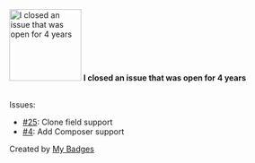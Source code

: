 <img src="https://my-badges.github.io/my-badges/old-issue-4.png" alt="I closed an issue that was open for 4 years" title="I closed an issue that was open for 4 years" width="128">
<strong>I closed an issue that was open for 4 years</strong>
<br><br>

Issues:

- <a href="https://github.com/daronspence/acf-widgets/issues/25">#25</a>: Clone field support
- <a href="https://github.com/geordyjames/google-Invisible-reCAPTCHA/issues/4">#4</a>: Add Composer support


Created by <a href="https://github.com/my-badges/my-badges">My Badges</a>
